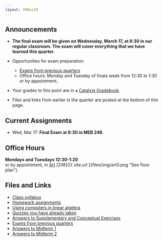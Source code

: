 ```yaml
---
layout: 308wi10
---
```


## Announcements

-   **The final exam will be given on Wednesday, March 17, at 8:30 in
    our regular classroom. The exam will cover everything that we have
    learned this quarter.**
-   Opportunities for exam preparation:
    -   [Exams from previous quarters](exams/)
    -   Office hours: Monday and Tuesday of finals week from 12:30 to
        1:30 or by appointment.

-   Your grades to this point are in a [Catalyst
    Gradebook](https://catalysttools.washington.edu/gradebook/grigg/17347).
-   Files and links from earlier in the quarter are posted at the bottom
    of this page.

## Current Assignments

-   Wed, Mar 17: **Final Exam at 8:30 in MEB 248**.

## Office Hours

**Mondays and Tuesdays 12:30-1:20**<br/>
 or by appointment, in
[Art](http://www.washington.edu/home/maps/northcentral.html?ART "See campus map")
[336]({{ site.url }}files/img/art3.png "See floor plan").

## Files and Links

-   [Class syllabus](syllabus-math308a.pdf)
-   [Homework assignments](homework.html)
-   [Using computers in linear algebra](resources/)
-   [Quizzes you have already taken](quizzes.html)
-   [Answers to Supplementary and Conceptual Exercises](reviews.html)
-   [Exams from previous quarters]({{site.url}}math308/exams/)
-   [Answers to Midterm 1](midterm1-ans.pdf)
-   [Answers to Midterm 2](midterm2-ans.pdf)

